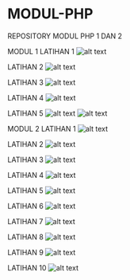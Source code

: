 # MODUL-PHP
REPOSITORY MODUL PHP 1 DAN 2

MODUL 1
LATIHAN 1
![alt text](https://github.com/AnandaKW/MODUL-PHP/blob/master/MODUL%201/LATIHAN%201-A.png)

LATIHAN 2
![alt text](https://github.com/AnandaKW/MODUL-PHP/blob/master/MODUL%201/LATIHAN2-A.png)

LATIHAN 3
![alt text](https://github.com/AnandaKW/MODUL-PHP/blob/master/MODUL%201/LATIHAN3-A.png)

LATIHAN 4
![alt text](https://github.com/AnandaKW/MODUL-PHP/blob/master/MODUL%201/LATIHAN4-A.png)

LATIHAN 5
![alt text](https://github.com/AnandaKW/MODUL-PHP/blob/master/MODUL%201/LATIHAN5-A(1).png)
![alt text](https://github.com/AnandaKW/MODUL-PHP/blob/master/MODUL%201/LATIHAN5-A(2).png)

MODUL 2
LATIHAN 1
![alt text](https://github.com/AnandaKW/MODUL-PHP/blob/master/MODUL%202/LATIHAN1-B.png)

LATIHAN 2
![alt text](https://github.com/AnandaKW/MODUL-PHP/blob/master/MODUL%202/LATIHAN2-B.png)

LATIHAN 3
![alt text](https://github.com/AnandaKW/MODUL-PHP/blob/master/MODUL%202/LATIHAN3-B.png)

LATIHAN 4
![alt text](https://github.com/AnandaKW/MODUL-PHP/blob/master/MODUL%202/LATIHAN4-B.png)

LATIHAN 5
![alt text](https://github.com/AnandaKW/MODUL-PHP/blob/master/MODUL%202/LATIHAN5-B.png)

LATIHAN 6
![alt text](https://github.com/AnandaKW/MODUL-PHP/blob/master/MODUL%202/LATIHAN6.png)

LATIHAN 7
![alt text](https://github.com/AnandaKW/MODUL-PHP/blob/master/MODUL%202/LATIHAN7.png)

LATIHAN 8
![alt text](https://github.com/AnandaKW/MODUL-PHP/blob/master/MODUL%202/LATIHAN8.png)

LATIHAN 9
![alt text](https://github.com/AnandaKW/MODUL-PHP/blob/master/MODUL%202/LATIHAN9.png)

LATIHAN 10
![alt text](https://github.com/AnandaKW/MODUL-PHP/blob/master/MODUL%202/LATIHAN10.png)
